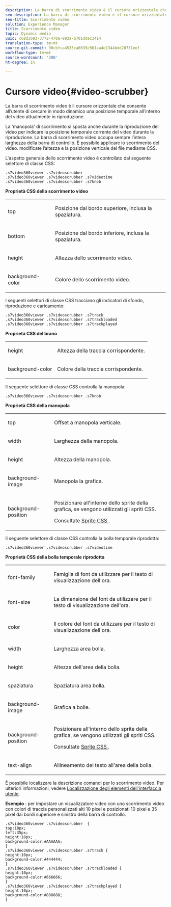 ```yaml
---
description: La barra di scorrimento video è il cursore orizzontale che consente all’utente di cercare in modo dinamico una posizione temporale all’interno del video attualmente in riproduzione.
seo-description: La barra di scorrimento video è il cursore orizzontale che consente all’utente di cercare in modo dinamico una posizione temporale all’interno del video attualmente in riproduzione.
seo-title: Scorrimento video
solution: Experience Manager
title: Scorrimento video
topic: Dynamic media
uuid: c68d3693-3772-470a-893a-b701ddec3414
translation-type: tm+mt
source-git-commit: 90cbfca4533ca6639e561aa4e1344bdd20731eef
workflow-type: tm+mt
source-wordcount: '380'
ht-degree: 1%

---
```



# Cursore video{#video-scrubber}

La barra di scorrimento video è il cursore orizzontale che consente all’utente di cercare in modo dinamico una posizione temporale all’interno del video attualmente in riproduzione.

<!--<a id="section_061E550C1C1D4DB2BD663A898895B38C"></a>-->

La &#39;manopola&#39; di scorrimento si sposta anche durante la riproduzione del video per indicare la posizione temporale corrente del video durante la riproduzione. La barra di scorrimento video occupa sempre l’intera larghezza della barra di controllo. È possibile applicare lo scorrimento del video. modificate l’altezza e la posizione verticale del file mediante CSS.

L&#39;aspetto generale dello scorrimento video è controllato dal seguente selettore di classe CSS:

```
.s7video360viewer .s7videoscrubber 
.s7video360viewer .s7videoscrubber .s7videotime 
.s7video360viewer .s7videoscrubber .s7knob
```

**Proprietà CSS dello scorrimento video**

<table id="table_C48C56E696304C9BAFEE71BA9EA9A174"> 
 <tbody> 
  <tr> 
   <td colname="col1"> <p> <span class="codeph"> top  </span> </p> </td> 
   <td colname="col2"> <p>Posizione dal bordo superiore, inclusa la spaziatura. </p> </td> 
  </tr> 
  <tr> 
   <td colname="col1"> <p> <span class="codeph"> bottom  </span> </p> </td> 
   <td colname="col2"> <p> Posizione dal bordo inferiore, inclusa la spaziatura. </p> </td> 
  </tr> 
  <tr> 
   <td colname="col1"> <p> <span class="codeph"> height </span> </p> </td> 
   <td colname="col2"> <p>Altezza dello scorrimento video. </p> </td> 
  </tr> 
  <tr> 
   <td colname="col1"> <p> <span class="codeph"> background-color  </span> </p> </td> 
   <td colname="col2"> <p>Colore dello scorrimento video. </p> </td> 
  </tr> 
 </tbody> 
</table>

I seguenti selettori di classe CSS tracciano gli indicatori di sfondo, riproduzione e caricamento:

```
.s7video360viewer .s7videoscrubber .s7track 
.s7video360viewer .s7videoscrubber .s7trackloaded 
.s7video360viewer .s7videoscrubber .s7trackplayed
```

**Proprietà CSS del brano**

<table id="table_46903DCACF314426B67783167ADF7715"> 
 <tbody> 
  <tr> 
   <td colname="col1"> <p> <span class="codeph"> height  </span> </p> </td> 
   <td colname="col2"> <p>Altezza della traccia corrispondente. </p> </td> 
  </tr> 
  <tr> 
   <td colname="col1"> <p> <span class="codeph"> background-color  </span> </p> </td> 
   <td colname="col2"> <p>Colore della traccia corrispondente. </p> </td> 
  </tr> 
 </tbody> 
</table>

Il seguente selettore di classe CSS controlla la manopola:

```
.s7video360viewer .s7videoscrubber .s7knob
```

**Proprietà CSS della manopola**

<table id="table_966826FB81114362A8D81D1EED38D512"> 
 <tbody> 
  <tr> 
   <td colname="col1"> <p> <span class="codeph"> top  </span> </p> </td> 
   <td colname="col2"> <p>Offset a manopola verticale. </p> </td> 
  </tr> 
  <tr> 
   <td colname="col1"> <p> <span class="codeph"> width </span> </p> </td> 
   <td colname="col2"> <p>Larghezza della manopola. </p> </td> 
  </tr> 
  <tr> 
   <td colname="col1"> <p> <span class="codeph"> height  </span> </p> </td> 
   <td colname="col2"> <p>Altezza della manopola. </p> </td> 
  </tr> 
  <tr> 
   <td colname="col1"> <p> <span class="codeph"> background-image  </span> </p> </td> 
   <td colname="col2"> <p>Manopola la grafica. </p> </td> 
  </tr> 
  <tr> 
   <td colname="col1"> <p> <span class="codeph"> background-position  </span> </p> </td> 
   <td colname="col2"> <p> Posizionare all'interno dello sprite della grafica, se vengono utilizzati gli spriti CSS. </p> <p>Consultate <a href="../../../c-html5-aem-asset-viewers/c-html5-aem-video360/c-html5-aem-video360-customizingviewer/c-html5-aem-video360-customizingviewer.md#section-9b6d8d601cb441d08214dada7bb4eddc" format="dita" scope="local"> Sprite CSS </a>. </p> </td> 
  </tr> 
 </tbody> 
</table>

Il seguente selettore di classe CSS controlla la bolla temporale riprodotta:

```
.s7video360viewer .s7videoscrubber .s7videotime
```

**Proprietà CSS della bolla temporale riprodotta**

<table id="table_21E9AD3FBC8C4437BA02E5CD1BF7E831"> 
 <tbody> 
  <tr> 
   <td colname="col1"> <p> <span class="codeph"> font-family  </span> </p> </td> 
   <td colname="col2"> <p> Famiglia di font da utilizzare per il testo di visualizzazione dell'ora. </p> </td> 
  </tr> 
  <tr> 
   <td colname="col1"> <p> <span class="codeph"> font-size  </span> </p> </td> 
   <td colname="col2"> <p> La dimensione del font da utilizzare per il testo di visualizzazione dell'ora. </p> </td> 
  </tr> 
  <tr> 
   <td colname="col1"> <p> <span class="codeph"> color </span> </p> </td> 
   <td colname="col2"> <p> Il colore del font da utilizzare per il testo di visualizzazione dell'ora. </p> </td> 
  </tr> 
  <tr> 
   <td colname="col1"> <p> <span class="codeph"> width  </span> </p> </td> 
   <td colname="col2"> <p>Larghezza area bolla. </p> </td> 
  </tr> 
  <tr> 
   <td colname="col1"> <p> <span class="codeph"> height  </span> </p> </td> 
   <td colname="col2"> <p>Altezza dell'area della bolla. </p> </td> 
  </tr> 
  <tr> 
   <td colname="col1"> <p> <span class="codeph"> spaziatura  </span> </p> </td> 
   <td colname="col2"> <p>Spaziatura area bolla. </p> </td> 
  </tr> 
  <tr> 
   <td colname="col1"> <p> <span class="codeph"> background-image  </span> </p> </td> 
   <td colname="col2"> <p>Grafica a bolle. </p> </td> 
  </tr> 
  <tr> 
   <td colname="col1"> <p> <span class="codeph"> background-position  </span> </p> </td> 
   <td colname="col2"> <p> Posizionare all'interno dello sprite della grafica, se vengono utilizzati gli spriti CSS. </p> <p>Consultate <a href="../../../c-html5-aem-asset-viewers/c-html5-aem-video360/c-html5-aem-video360-customizingviewer/c-html5-aem-video360-customizingviewer.md#section-9b6d8d601cb441d08214dada7bb4eddc" format="dita" scope="local"> Sprite CSS </a>. </p> </td> 
  </tr> 
  <tr> 
   <td colname="col1"> <p> <span class="codeph"> text-align  </span> </p> </td> 
   <td colname="col2"> <p>Allineamento del testo all'area della bolla. </p> </td> 
  </tr> 
 </tbody> 
</table>

È possibile localizzare la descrizione comandi per lo scorrimento video. Per ulteriori informazioni, vedere [Localizzazione degli elementi dell&#39;interfaccia utente](../../../c-html5-aem-asset-viewers/c-html5-aem-video360/c-html5-aem-video360-localization.md#concept-16262b8096474d6c9c018c3e99110dd1).

**Esempio** : per impostare un visualizzatore video con uno scorrimento video con colori di traccia personalizzati alti 10 pixel e posizionati 10 pixel e 35 pixel dai bordi superiore e sinistro della barra di controllo.

```
.s7video360viewer .s7videoscrubber  { 
top:10px; 
left:35px; 
height:10px; 
background-color:#AAAAAA; 
} 
.s7video360viewer .s7videoscrubber .s7track { 
height:10px; 
background-color:#444444; 
} 
.s7video360viewer .s7videoscrubber .s7trackloaded { 
height:10px; 
background-color:#666666; 
} 
.s7video360viewer .s7videoscrubber .s7trackplayed { 
height:10px; 
background-color:#888888; 
}
```

